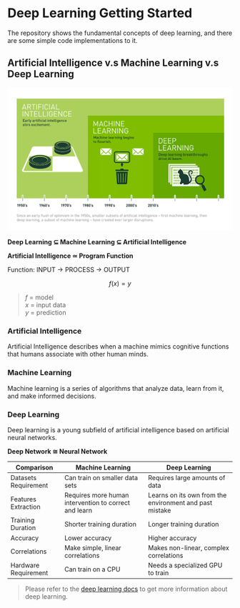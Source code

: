 # Deep Learning Getting Started

The repository shows the fundamental concepts of deep learning, and there are some simple code implementations to it.

## Artificial Intelligence v.s Machine Learning v.s Deep Learning

![alt ai_ml_dl_difference](./reports/figures/ai_ml_dl_difference.png)

**Deep Learning $\subseteq$ Machine Learning $\subseteq$ Artificial Intelligence**

**Artificial Intelligence $\simeq$ Program Function**

Function: INPUT -> PROCESS -> OUTPUT

$$f(x)=y$$

> $f$ = model \
> $x$ = input data \
> $y$ = prediction

### Artificial Intelligence

Artificial Intelligence describes when a machine mimics cognitive functions that humans associate with other human
minds.

### Machine Learning

Machine learning is a series of algorithms that analyze data, learn from it, and make informed decisions.

### Deep Learning

Deep learning is a young subfield of artificial intelligence based on artificial neural networks.

**Deep Network $\cong$ Neural Network**

| Comparison           | Machine Learning                                      | Deep Learning                                           |
|----------------------|-------------------------------------------------------|---------------------------------------------------------|
| Datasets Requirement | Can train on smaller data sets                        | Requires large amounts of data                          |
| Features Extraction  | Requires more human intervention to correct and learn | Learns on its own from the environment and past mistake |
| Training Duration    | Shorter training duration                             | Longer training duration                                |
| Accuracy             | Lower accuracy                                        | Higher accuracy                                         |
| Correlations         | Make simple, linear correlations                      | Makes non-linear, complex correlations                  |
| Hardware Requirement | Can train on a CPU                                    | Needs a specialized GPU to train                        |

> Please refer to the [deep learning docs](./docs/DeepLearning.md) to get more information about deep learning.
